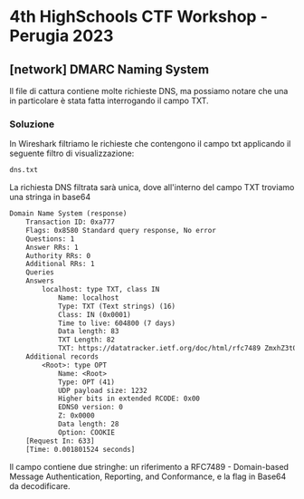 # 4th HighSchools CTF Workshop - Perugia 2023

## [network] DMARC Naming System

Il file di cattura contiene molte richieste DNS, ma possiamo notare che una in particolare è stata fatta interrogando il campo TXT.

### Soluzione

In Wireshark filtriamo le richieste che contengono il campo txt applicando il seguente filtro di visualizzazione:

```txt
dns.txt
```

La richiesta DNS filtrata sarà unica, dove all'interno del campo TXT troviamo una stringa in base64

```txt
Domain Name System (response)
    Transaction ID: 0xa777
    Flags: 0x8580 Standard query response, No error
    Questions: 1
    Answer RRs: 1
    Authority RRs: 0
    Additional RRs: 1
    Queries
    Answers
        localhost: type TXT, class IN
            Name: localhost
            Type: TXT (Text strings) (16)
            Class: IN (0x0001)
            Time to live: 604800 (7 days)
            Data length: 83
            TXT Length: 82
            TXT: https://datatracker.ietf.org/doc/html/rfc7489 ZmxhZ3t0eHRfcmVjMHJkX3VzM2Nhc2VzfQ==
    Additional records
        <Root>: type OPT
            Name: <Root>
            Type: OPT (41)
            UDP payload size: 1232
            Higher bits in extended RCODE: 0x00
            EDNS0 version: 0
            Z: 0x0000
            Data length: 28
            Option: COOKIE
    [Request In: 633]
    [Time: 0.001801524 seconds]

```

Il campo contiene due stringhe: un riferimento a RFC7489 - Domain-based Message Authentication, Reporting, and Conformance,
e la flag in Base64 da decodificare.
